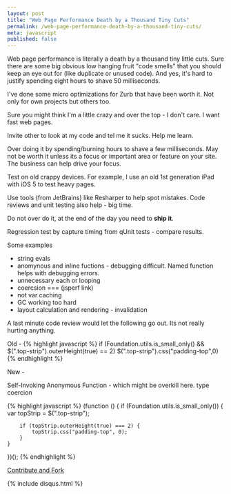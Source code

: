 ```yaml
---
layout: post
title: "Web Page Performance Death by a Thousand Tiny Cuts"
permalink: /web-page-performance-death-by-a-thousand-tiny-cuts/
meta: javascript
published: false
---
```

Web page performance is literally a death by a thousand tiny little cuts.  Sure there are some big obvious low hanging fruit "code smells" that you should keep an eye out for (like duplicate or unused code).  And yes, it's hard to justify spending eight hours to shave 50 milliseconds.

I've done some micro optimizations for Zurb that have been worth it.  Not only for own projects but others too.

Sure you might think I'm a little crazy and over the top - I don't care.  I want fast web pages.

Invite other to look at my code and tel me it sucks.  Help me learn.

Over doing it by spending/burning hours to shave a few milliseconds.  May not be worth it unless its a focus or important area or feature on your site.  The business can help drive your focus.

Test on old crappy devices.  For example, I use an old 1st generation iPad with iOS 5 to test heavy pages.

Use tools (from JetBrains) like Resharper to help spot mistakes.  Code reviews and unit testing also help - big time.

Do not over do it, at the end of the day you need to **ship it**.

Regression test by capture timing from qUnit tests - compare results.

Some examples

  -  string evals
  -  anomynous and inline fuctions
    - debugging difficult.  Named function helps with debugging errors.
  -  unnecessary each or looping
  -  coercsion === (jsperf link)
  -  not var caching
  -  GC working too hard
  -  layout calculation and rendering
    - invalidation
    
A last minute code review would let the following go out.  Its not really hurting anything.

Old -
{% highlight javascript %}
if (Foundation.utils.is_small_only() && $(".top-strip").outerHeight(true) == 2) 
	$(".top-strip").css("padding-top",0)
{% endhighlight %}

New -

Self-Invoking Anonymous Function - which might be overkill here.
type coercion 

{% highlight javascript %}
(function () {
	if (Foundation.utils.is_small_only()) {
		var topStrip = $(".top-strip");

		if (topStrip.outerHeight(true) === 2) {
			topStrip.css("padding-top", 0);
		}
	}
})();
{% endhighlight %}

<span class="fi-page-edit size-21"></span> <a href="{{ site.post_source_root }}2016-03-16-web-page-performance-death-by-a-thousand-tiny-cuts.markdown" target="_blank">Contribute and Fork</a>

{% include disqus.html %}